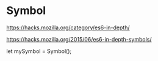 # Symbol  



https://hacks.mozilla.org/category/es6-in-depth/  


https://hacks.mozilla.org/2015/06/es6-in-depth-symbols/  



let mySymbol = Symbol();








